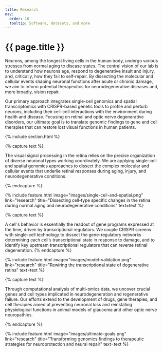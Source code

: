 ```yaml
---
title: Research
nav:
  order: 10
  tooltip: Software, datasets, and more
---
```


<h1 style="text-align: left; font-weight:bold;"> {{ page.title }} </h1>

Neurons, among the longest living cells in the human body, undergo various stresses from normal aging to disease states. The central vision of our lab is to understand how neurons age, respond to degenerative insult and injury, and, critically, how they fail to self-repair. By dissecting the molecular and cellular events shaping neuronal functions after acute or chronic damage, we aim to inform potential therapeutics for neurodegenerative diseases and, more broadly, vision repair.

Our primary approach integrates single-cell genomics and spatial transcriptomics with CRISPR-based genetic tools to profile and perturb neurons, including their cell-cell interactions with the environment during health and disease. Focusing on retinal and optic nerve degenerative disorders, our ultimate goal is to translate genomic findings to gene and cell therapies that can restore lost visual functions in human patients.

{% include section.html %}

{% capture text %}

The visual signal processing in the retina relies on the precise organization of diverse neuronal types working coordinately. We are applying single-cell and spatial genomics approaches to dissect the complex molecular and cellular events that underlie retinal responses during aging, injury, and neurodegenerative conditions.

{% endcapture %}

{%
  include feature.html
  image="images/single-cell-and-spatial.png"
  link="research"
  title="Dissecting cell-type specific changes in the retina during normal aging and neurodegenerative conditions"
  text=text
%}

{% capture text %}

A cell's behavior is essentially the readout of gene programs expressed at the time, driven by transcriptional regulators. We couple CRISPR screens with single-cell technology to dissect the gene-regulatory networks determining each cell’s transcriptional state in response to damage, and to identify key upstream transcriptional regulators that can reverse retinal degeneration.
{% endcapture %}

{%
  include feature.html
  image="images/model-validation.png"
  link="research"
  title="Rewiring the transcriptional state of degenerative retina"
  text=text
%}

{% capture text %}

Through computational analysis of multi-omics data, we uncover crucial genes and cell types implicated in neurodegeneration and regenerative failure. Our efforts extend to the development of drugs, gene therapies, and cell therapies aimed at preventing neuronal loss and reinstating physiological functions in animal models of glaucoma and other optic nerve neuropathies.

{% endcapture %}

{%
  include feature.html
  image="images/ultimate-goals.png"
  link="research"
  title="Transforming genomics findings to therapeutic strategies for neuroprotection and neural repair"
  text=text
%}
